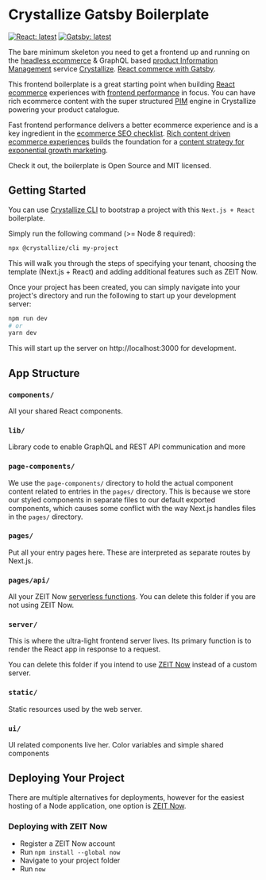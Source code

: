 # Crystallize Gatsby Boilerplate

[![React: latest][0]][1] [![Gatsby: latest][2]][3]

The bare minimum skeleton you need to get a frontend up and running on the
[headless ecommerce][8] & GraphQL based [product Information Management][9]
service [Crystallize][10]. [React commerce with Gatsby][11].

This frontend boilerplate is a great starting point when building [React
ecommerce][11] experiences with [frontend performance][12] in focus. You can
have rich ecommerce content with the super structured [PIM][13] engine in
Crystallize powering your product catalogue.

Fast frontend performance delivers a better ecommerce experience and is a key
ingredient in the [ecommerce SEO checklist][14]. [Rich content driven ecommerce
experiences][15] builds the foundation for a [content strategy for exponential
growth marketing][16].

Check it out, the boilerplate is Open Source and MIT licensed.

## Getting Started

You can use [Crystallize CLI][17] to bootstrap a project with this
`Next.js + React` boilerplate.

Simply run the following command (>= Node 8 required):

```sh
npx @crystallize/cli my-project
```

This will walk you through the steps of specifying your tenant, choosing the
template (Next.js + React) and adding additional features such as ZEIT Now.

Once your project has been created, you can simply navigate into your project's
directory and run the following to start up your development server:

```sh
npm run dev
# or
yarn dev
```

This will start up the server on http://localhost:3000 for development.

## App Structure

### `components/`

All your shared React components.

### `lib/`

Library code to enable GraphQL and REST API communication and more

### `page-components/`

We use the `page-components/` directory to hold the actual component content
related to entries in the `pages/` directory. This is because we store our
styled components in separate files to our default exported components, which
causes some conflict with the way Next.js handles files in the `pages/`
directory.

### `pages/`

Put all your entry pages here. These are interpreted as separate routes by
Next.js.

### `pages/api/`

All your ZEIT Now [serverless functions][18]. You can delete this folder if you
are not using ZEIT Now.

### `server/`

This is where the ultra-light frontend server lives. Its primary function is to
render the React app in response to a request.

You can delete this folder if you intend to use [ZEIT Now][19] instead of a
custom server.

### `static/`

Static resources used by the web server.

### `ui/`

UI related components live her. Color variables and simple shared components

## Deploying Your Project

There are multiple alternatives for deployments, however for the easiest hosting
of a Node application, one option is [ZEIT Now][20].

### Deploying with ZEIT Now

- Register a ZEIT Now account
- Run `npm install --global now`
- Navigate to your project folder
- Run `now`

[0]: https://img.shields.io/badge/react-latest-44cc11.svg?style=flat-square
[1]: https://github.com/facebook/react
[2]: https://img.shields.io/badge/next-latest-44cc11.svg?style=flat-square
[3]: https://github.com/zeit/next.js
[4]: https://img.shields.io/badge/code_style-prettier-ff69b4.svg?style=flat-square
[5]: https://github.com/prettier/prettier
[6]: https://img.shields.io/badge/code_linter-eslint-463fd4.svg?style=flat-square
[7]: https://github.com/prettier/prettier
[8]: https://crystallize.com/product
[9]: https://crystallize.com/product/product-information-management
[10]: https://crystallize.com
[11]: https://crystallize.com/developers
[12]: https://crystallize.com/blog/frontend-performance-measuring-kpis
[13]: https://crystallize.com/product/product-information-management
[14]: https://crystallize.com/blog/ecommerce-seo-checklist
[15]: https://crystallize.com/blog/content-rich-storytelling-makes-juicy-ecommerce
[16]: https://snowball.digital/blog/content-strategy-for-exponential-growth-marketing
[17]: https://github.com/crystallizeapi/crystallize-cli
[18]: https://zeit.co/docs/v2/serverless-functions/introduction
[19]: https://zeit.co/guides/deploying-nextjs-with-now/
[20]: https://zeit.co/now
